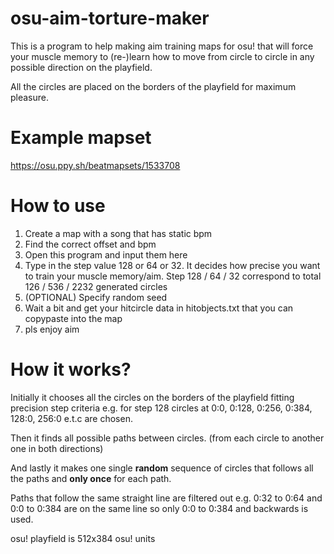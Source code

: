 # osu-aim-torture-maker

This is a program to help making aim training maps for osu! that will force your muscle memory to (re-)learn how to move from circle to circle in any possible direction on the playfield.

All the circles are placed on the borders of the playfield for maximum pleasure.

# Example mapset

https://osu.ppy.sh/beatmapsets/1533708

# How to use

1. Create a map with a song that has static bpm
2. Find the correct offset and bpm
3. Open this program and input them here
4. Type in the step value 128 or 64 or 32. It decides how precise you want to train your muscle memory/aim. Step 128 / 64 / 32 correspond to total 126 / 536 / 2232 generated circles
5. (OPTIONAL) Specify random seed
6. Wait a bit and get your hitcircle data in hitobjects.txt that you can copypaste into the map
7. pls enjoy aim

# How it works?

Initially it chooses all the circles on the borders of the playfield fitting precision step criteria e.g. for step 128 circles at 0:0, 0:128, 0:256, 0:384, 128:0, 256:0 e.t.c are chosen.

Then it finds all possible paths between circles. (from each circle to another one in both directions)

And lastly it makes one single **random** sequence of circles that follows all the paths and **only once** for each path.

Paths that follow the same straight line are filtered out e.g. 0:32 to 0:64 and 0:0 to 0:384 are on the same line so only 0:0 to 0:384 and backwards is used.

osu! playfield is 512x384 osu! units
